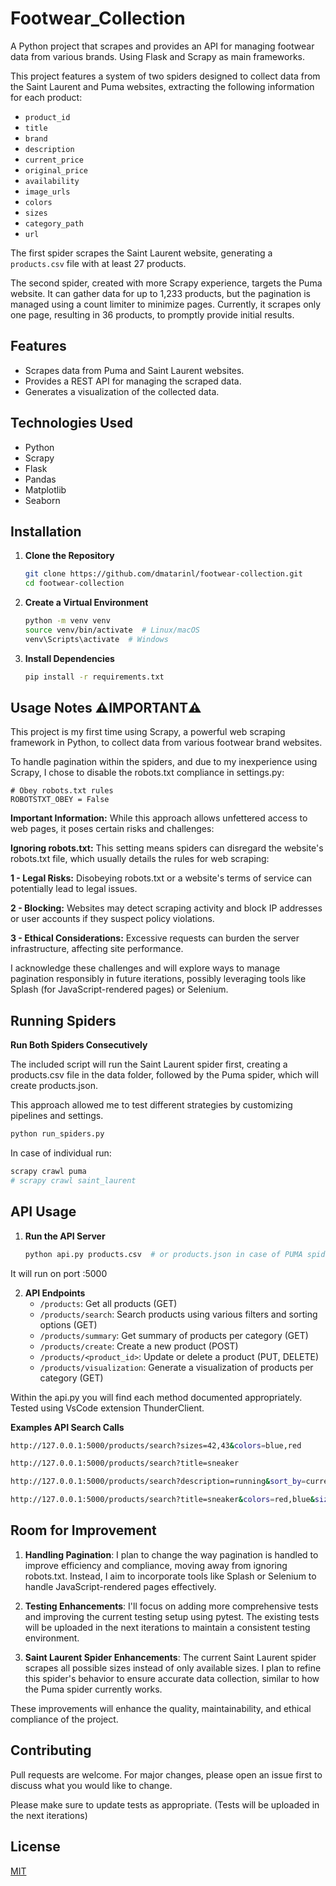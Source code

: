 # Footwear_Collection

A Python project that scrapes and provides an API for managing footwear data from various brands. Using Flask and Scrapy as main frameworks.

This project features a system of two spiders designed to collect data from the Saint Laurent and Puma websites, extracting the following information for each product:

- `product_id`
- `title`
- `brand`
- `description`
- `current_price`
- `original_price`
- `availability`
- `image_urls`
- `colors`
- `sizes`
- `category_path`
- `url`

The first spider scrapes the Saint Laurent website, generating a `products.csv` file with at least 27 products.

The second spider, created with more Scrapy experience, targets the Puma website. It can gather data for up to 1,233 products, but the pagination is managed using a count limiter to minimize pages. Currently, it scrapes only one page, resulting in 36 products, to promptly provide initial results. 

## Features

- Scrapes data from Puma and Saint Laurent websites.
- Provides a REST API for managing the scraped data.
- Generates a visualization of the collected data.

## Technologies Used

- Python
- Scrapy
- Flask
- Pandas
- Matplotlib
- Seaborn

## Installation

1. **Clone the Repository**
    ```bash
    git clone https://github.com/dmatarinl/footwear-collection.git
    cd footwear-collection
    ```

2. **Create a Virtual Environment**
    ```bash
    python -m venv venv
    source venv/bin/activate  # Linux/macOS
    venv\Scripts\activate  # Windows
    ```

3. **Install Dependencies**
    ```bash
    pip install -r requirements.txt
    ```
## Usage Notes ⚠️IMPORTANT⚠️

This project is my first time using Scrapy, a powerful web scraping framework in Python, to collect data from various footwear brand websites. 

To handle pagination within the spiders, and due to my inexperience using Scrapy, I chose to disable the robots.txt compliance in settings.py:
```
# Obey robots.txt rules
ROBOTSTXT_OBEY = False
```
**Important Information:** While this approach allows unfettered access to web pages, it poses certain risks and challenges:

**Ignoring robots.txt:** This setting means spiders can disregard the website's robots.txt file, which usually details the rules for web scraping:

**1 - Legal Risks:** Disobeying robots.txt or a website's terms of service can potentially lead to legal issues.

**2 - Blocking:** Websites may detect scraping activity and block IP addresses or user accounts if they suspect policy violations.

**3 - Ethical Considerations:** Excessive requests can burden the server infrastructure, affecting site performance.

I acknowledge these challenges and will explore ways to manage pagination responsibly in future iterations, possibly leveraging tools like Splash (for JavaScript-rendered pages) or Selenium.

## Running Spiders

**Run Both Spiders Consecutively**

The included script will run the Saint Laurent spider first, creating a products.csv file in the data folder, followed by the Puma spider, which will create products.json. 

This approach allowed me to test different strategies by customizing pipelines and settings.

```bash
python run_spiders.py
```
In case of individual run:

```bash
scrapy crawl puma
# scrapy crawl saint_laurent 
```

## API Usage

1. **Run the API Server**
    ```bash
    python api.py products.csv  # or products.json in case of PUMA spider
    ```
It will run on port :5000

2. **API Endpoints**
    - `/products`: Get all products (GET)
    - `/products/search`: Search products using various filters and sorting options (GET)
    - `/products/summary`: Get summary of products per category (GET)
    - `/products/create`: Create a new product (POST)
    - `/products/<product_id>`: Update or delete a product (PUT, DELETE)
    - `/products/visualization`: Generate a visualization of products per category (GET)

Within the api.py you will find each method documented appropriately. Tested using VsCode extension ThunderClient.

**Examples API Search Calls**

```bash
http://127.0.0.1:5000/products/search?sizes=42,43&colors=blue,red

http://127.0.0.1:5000/products/search?title=sneaker

http://127.0.0.1:5000/products/search?description=running&sort_by=current_price&sort_order=desc

http://127.0.0.1:5000/products/search?title=sneaker&colors=red,blue&sizes=42,43,45&sort_by=title&sort_order=asc
```

## Room for Improvement

1. **Handling Pagination**: I plan to change the way pagination is handled to improve efficiency and compliance, moving away from ignoring robots.txt. Instead, I aim to incorporate tools like Splash or Selenium to handle JavaScript-rendered pages effectively.

2. **Testing Enhancements**: I'll focus on adding more comprehensive tests and improving the current testing setup using pytest. The existing tests will be uploaded in the next iterations to maintain a consistent testing environment.

3. **Saint Laurent Spider Enhancements**: The current Saint Laurent spider scrapes all possible sizes instead of only available sizes. I plan to refine this spider's behavior to ensure accurate data collection, similar to how the Puma spider currently works.

These improvements will enhance the quality, maintainability, and ethical compliance of the project.


## Contributing

Pull requests are welcome. For major changes, please open an issue first
to discuss what you would like to change.

Please make sure to update tests as appropriate. 
(Tests will be uploaded in the next iterations)

## License

[MIT](https://choosealicense.com/licenses/mit/)
